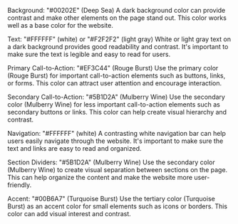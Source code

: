 Background: "#00202E" (Deep Sea)
A dark background color can provide contrast and make other elements on the page stand out. This color works well as a base color for the website.

Text: "#FFFFFF" (white) or "#F2F2F2" (light gray)
White or light gray text on a dark background provides good readability and contrast. It's important to make sure the text is legible and easy to read for users.

Primary Call-to-Action: "#EF3C44" (Rouge Burst)
Use the primary color (Rouge Burst) for important call-to-action elements such as buttons, links, or forms. This color can attract user attention and encourage interaction.

Secondary Call-to-Action: "#5B1D2A" (Mulberry Wine)
Use the secondary color (Mulberry Wine) for less important call-to-action elements such as secondary buttons or links. This color can help create visual hierarchy and contrast.

Navigation: "#FFFFFF" (white)
A contrasting white navigation bar can help users easily navigate through the website. It's important to make sure the text and links are easy to read and organized.

Section Dividers: "#5B1D2A" (Mulberry Wine)
Use the secondary color (Mulberry Wine) to create visual separation between sections on the page. This can help organize the content and make the website more user-friendly.

Accent: "#00B6A7" (Turquoise Burst)
Use the tertiary color (Turquoise Burst) as an accent color for small elements such as icons or borders. This color can add visual interest and contrast.
